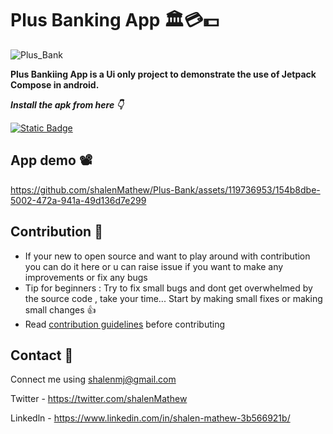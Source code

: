 # Plus Banking App 🏛️💳💵

![Plus_Bank](https://github.com/shalenMathew/Plus-Bank/assets/119736953/d68ee5e9-c46b-4d80-80bc-39273448c602)



**Plus Bankiing App is a Ui only project to demonstrate the use of Jetpack Compose in android.**


***Install the apk from here 👇***

[![Static Badge](https://img.shields.io/badge/Plus%20Bank-APK-red?logo=android)](https://github.com/shalenMathew/Plus-Bank/releases/tag/v1.0)



## App demo 📽️
https://github.com/shalenMathew/Plus-Bank/assets/119736953/154b8dbe-5002-472a-941a-49d136d7e299

## Contribution 🤝
- If your new to open source and want to play around with contribution you can do it here or u can raise issue if you want to make any improvements or fix any bugs
- Tip for beginners : Try to fix small bugs and dont get overwhelmed by the source code , take your time... Start by making small fixes or making small changes 👍
- Read [contribution guidelines](CONTRIBUTING.md) before contributing


## Contact 📧
Connect me using shalenmj@gmail.com

Twitter - https://twitter.com/shalenMathew

Linkedln - https://www.linkedin.com/in/shalen-mathew-3b566921b/




